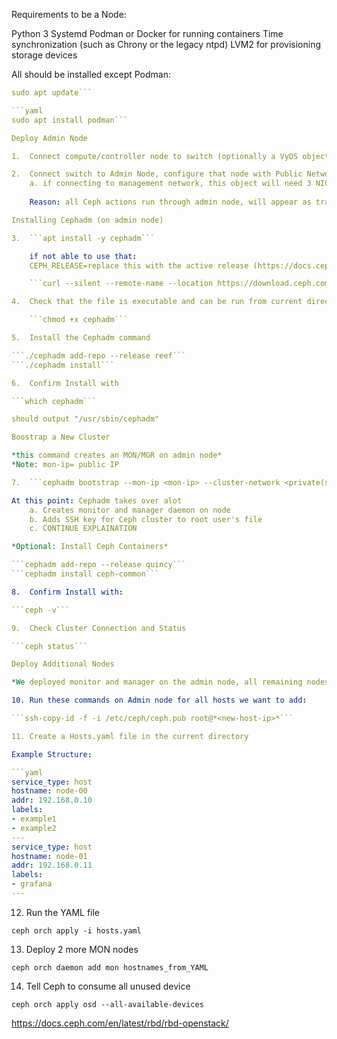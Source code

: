 Requirements to be a Node: 

Python 3
Systemd
Podman or Docker for running containers
Time synchronization (such as Chrony or the legacy ntpd)
LVM2 for provisioning storage devices

All should be installed except Podman:

```yaml
sudo apt update```

```yaml
sudo apt install podman```

Deploy Admin Node

1.	Connect compute/controller node to switch (optionally a VyOS object) 

2.	Connect switch to Admin Node, configure that node with Public Network IP and storage network IP (2 networks)
    a. if connecting to management network, this object will need 3 NICs
    
    Reason: all Ceph actions run through admin node, will appear as traffic on public network between admin/controller while the data is accessed on the private storage network between nodes

Installing Cephadm (on admin node)

3.  ```apt install -y cephadm```

    if not able to use that:
    CEPH_RELEASE=replace this with the active release (https://docs.ceph.com/en/latest/releases/#active-releases)

    ```curl --silent --remote-name --location https://download.ceph.com/rpm-$<CEPH_RELEASE>/el9/noarch/cephadm```

4.  Check that the file is executable and can be run from current directory

    ```chmod +x cephadm```

5.  Install the Cephadm command 

```./cephadm add-repo --release reef```
```./cephadm install```

6.  Confirm Install with 

```which cephadm```

should output "/usr/sbin/cephadm"

Boostrap a New Cluster

*this command creates an MON/MGR on admin node*
*Note: mon-ip= public IP

7.  ```cephadm bootstrap --mon-ip <mon-ip> --cluster-network <private(storage) address>```

At this point: Cephadm takes over alot
    a. Creates monitor and manager daemon on node
    b. Adds SSH key for Ceph cluster to root user's file
    c. CONTINUE EXPLAINATION

*Optional: Install Ceph Containers*

```cephadm add-repo --release quincy```
```cephadm install ceph-common```

8.  Confirm Install with: 

```ceph -v```

9.  Check Cluster Connection and Status

```ceph status```

Deploy Additional Nodes

*We deployed monitor and manager on the admin node, all remaining nodes will need MON and OSD*

10. Run these commands on Admin node for all hosts we want to add: 

```ssh-copy-id -f -i /etc/ceph/ceph.pub root@*<new-host-ip>*```

11. Create a Hosts.yaml file in the current directory

Example Structure:

```yaml 
service_type: host
hostname: node-00
addr: 192.168.0.10
labels:
- example1
- example2
---
service_type: host
hostname: node-01
addr: 192.168.0.11
labels:
- grafana
---
```

12. Run the YAML file

```ceph orch apply -i hosts.yaml```

13. Deploy 2 more MON nodes

```ceph orch daemon add mon hostnames_from_YAML```

14. Tell Ceph to consume all unused device

```ceph orch apply osd --all-available-devices```


https://docs.ceph.com/en/latest/rbd/rbd-openstack/






